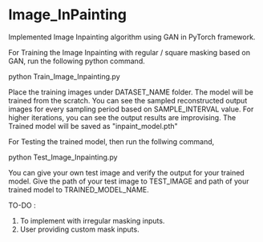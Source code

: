 # Image_InPainting
Implemented Image Inpainting algorithm using GAN in PyTorch framework.

For Training the Image Inpainting with regular / square masking based on GAN, run the following python command.

  python Train_Image_Inpainting.py

Place the training images under DATASET_NAME folder. The model will be trained from the scratch. You can see the sampled reconstructed output images for every sampling period based on SAMPLE_INTERVAL value. For higher iterations, you can see the output results are improvising.
The Trained model will be saved as "inpaint_model.pth"

For Testing the trained model, then run the follwing command,

  python Test_Image_Inpainting.py
  
You can give your own test image and verify the output for your trained model. Give the path of your test image to TEST_IMAGE and path of your trained model to TRAINED_MODEL_NAME.
  
TO-DO :
  1. To implement with irregular masking inputs.
  2. User providing custom mask inputs.
